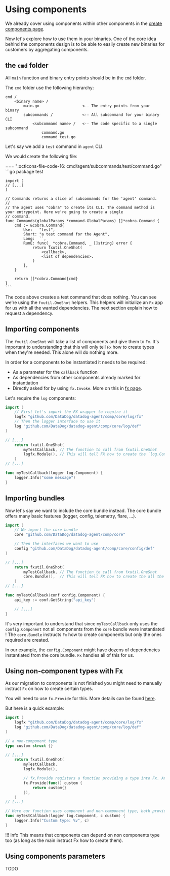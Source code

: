 # Using components

We already cover using components within other components in the [create components page](creating-components.md).

Now let's explore how to use them in your binaries. One of the core idea behind the components design is to be able to
easily create new binaries for customers by aggregating components.

## the `cmd` folder

All `main` function and binary entry points should be in the `cmd` folder.

The `cmd` folder use the following hierarchy:

```
cmd /
    <binary name> /
        main.go                   <-- The entry points from your binary
        subcommands /             <-- All subcommand for your binary CLI
            <subcommand name> /   <-- The code specific to a single subcommand
                command.go
                command_test.go
```

Let's say we add a `test` command in `agent` CLI.

We would create the following file:

=== ":octicons-file-code-16: cmd/agent/subcommands/test/command.go"
    ```go
    package test

    import (
    // [...]
    )

    // Commands returns a slice of subcommands for the 'agent' command.
    //
    // The agent uses "cobra" to create its CLI. The command method is your entrypoint. Here we're going to create a single
    // command.
    func Commands(globalParams *command.GlobalParams) []*cobra.Command {
        cmd := &cobra.Command{
            Use:   "test",
            Short: "a test command for the Agent",
            Long:  ``,
            RunE: func(_ *cobra.Command, _ []string) error {
                return fxutil.OneShot(
                    <callback>,
                    <list of dependencies>.
                )
            },
        }

        return []*cobra.Command{cmd}
    }
    ```

The code above creates a test command that does nothing. You can see we're using the `fxutil.OneShot` helpers. This
helpers will initialize an `Fx` app for us with all the wanted dependencies. The next section explain how to request a
dependency.

## Importing components

The `fxutil.OneShot` will take a list of components and give them to `Fx`. It's important to understanding that this
will only tell `Fx` how to create types when they're needed. This alone will do nothing more.

In order for a components to be instantiated it needs to be required:

+ As a parameter for the `callback` function
+ As dependencies from other components already marked for instantiation
+ Directly asked for by using `fx.Invoke`. More on this in [fx page](fx.md).

Let's require the `log` components:

```go
import (
    // First let's import the FX wrapper to require it
    logfx "github.com/DataDog/datadog-agent/comp/core/log/fx"
    // Then the logger interface to use it
    log "github.com/DataDog/datadog-agent/comp/core/log/def"
)

// [...]
    return fxutil.OneShot(
        myTestCallback, // The function to call from fxutil.OneShot
        logfx.Module(), // This will tell FX how to create the `log.Component`
    )
// [...]

func myTestCallback(logger log.Component) {
    logger.Info("some message")
}
```

## Importing bundles

Now let's say we want to include the core bundle instead. The core bundle offers many basic features (logger, config,
telemetry, flare, ...).

```go
import (
    // We import the core bundle
    core "github.com/DataDog/datadog-agent/comp/core"

    // Then the interfaces we want to use
    config "github.com/DataDog/datadog-agent/comp/core/config/def"
)

// [...]
    return fxutil.OneShot(
        myTestCallback, // The function to call from fxutil.OneShot
        core.Bundle(),  // This will tell FX how to create the all the components included in the bundle
    )
// [...]

func myTestCallback(conf config.Component) {
    api_key := conf.GetString("api_key")

    // [...]
}
```

It's very important to understand that since `myTestCallback` only uses the `config.Component` not all components from
the `core` bundle were instantiated ! The `core.Bundle` instructs `Fx` how to create components but only the ones required
are created.

In our example, the `config.Component` might have dozens of dependencies instantiated from the core bundle. `Fx` handles
all of this for us.

## Using non-component types with Fx

As our migration to components is not finished you might need to manually instruct `Fx` on how to create certain types.

You will need to use `fx.Provide` for this. More details can be found [here](fx.md).

But here is a quick example:

```go
import (
    logfx "github.com/DataDog/datadog-agent/comp/core/log/fx"
    log "github.com/DataDog/datadog-agent/comp/core/log/def"
)

// a non-component type
type custom struct {}

// [...]
    return fxutil.OneShot(
        myTestCallback,
        logfx.Module(),

        // fx.Provide registers a function providing a type into Fx. Any time this is needed, Fx will use it.
        fx.Provide(func() custom {
            return custom{}
        }),
    )
// [...]

// Here our function uses component and non-component type, both provided by Fx.
func myTestCallback(logger log.Component, c custom) {
    logger.Info("Custom type: %v", c)
}
```

!!! Info
    This means that components can depend on non components type too (as long as the main instruct Fx how to create them).

## Using components parameters

TODO
